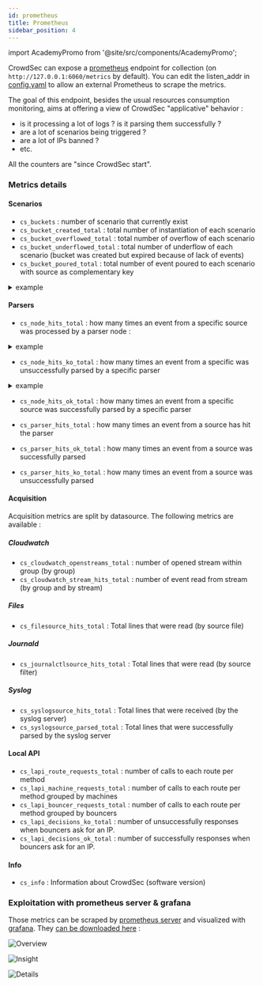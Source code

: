 ```yaml
---
id: prometheus
title: Prometheus
sidebar_position: 4
---
```


import AcademyPromo from '@site/src/components/AcademyPromo';

CrowdSec can expose a [prometheus](https://github.com/prometheus/client_golang) endpoint for collection (on `http://127.0.0.1:6060/metrics` by default). You can edit the listen_addr in [config.yaml](/configuration/crowdsec_configuration.md#prometheus) to allow an external Prometheus to scrape the metrics.

The goal of this endpoint, besides the usual resources consumption monitoring, aims at offering a view of CrowdSec "applicative" behavior :

 - is it processing a lot of logs ? is it parsing them successfully ?
 - are a lot of scenarios being triggered ?
 - are a lot of IPs banned ?
 - etc.

All the counters are "since CrowdSec start".

### Metrics details

#### Scenarios

 - `cs_buckets` : number of scenario that currently exist
 - `cs_bucket_created_total` : total number of instantiation of each scenario 
 - `cs_bucket_overflowed_total` : total number of overflow of each scenario
 - `cs_bucket_underflowed_total` : total number of underflow of each scenario (bucket was created but expired because of lack of events)
 - `cs_bucket_poured_total` : total number of event poured to each scenario with source as complementary key 

<details>
  <summary>example</summary>


```
#2030 lines from `/var/log/nginx/access.log` were poured to `crowdsecurity/http-scan-uniques_404` scenario
cs_bucket_poured_total{name="crowdsecurity/http-scan-uniques_404",source="/var/log/nginx/access.log"} 2030
```

</details>


#### Parsers
 - `cs_node_hits_total` : how many times an event from a specific source was processed by a parser node :


<details>
  <summary>example</summary>


```
# 235 lines from `auth.log` were processed by the `crowdsecurity/dateparse-enrich` parser
cs_node_hits_total{name="crowdsecurity/dateparse-enrich",source="/var/log/auth.log"} 235
```

</details>

 - `cs_node_hits_ko_total` : how many times an event from a specific was unsuccessfully parsed by a specific parser

<details>
  <summary>example</summary>


```
# 2112 lines from `error.log` failed to be parsed by `crowdsecurity/http-logs`
cs_node_hits_ko_total{name="crowdsecurity/http-logs",source="/var/log/nginx/error.log"} 2112
```

</details>

 - `cs_node_hits_ok_total` : how many times an event from a specific source was successfully parsed by a specific parser

 - `cs_parser_hits_total` : how many times an event from a source has hit the parser
 - `cs_parser_hits_ok_total` : how many times an event from a source was successfully parsed
 - `cs_parser_hits_ko_total` : how many times an event from a source was unsuccessfully parsed


#### Acquisition

Acquisition metrics are split by datasource. The following metrics are available :

##### Cloudwatch

 - `cs_cloudwatch_openstreams_total` : number of opened stream within group (by group)
 - `cs_cloudwatch_stream_hits_total` : number of event read from stream (by group and by stream)

##### Files

 - `cs_filesource_hits_total` : Total lines that were read (by source file)
  
##### Journald

 - `cs_journalctlsource_hits_total` : Total lines that were read (by source filter)

##### Syslog

 - `cs_syslogsource_hits_total` : Total lines that were received (by the syslog server)
 - `cs_syslogsource_parsed_total` : Total lines that were successfully parsed by the syslog server

#### Local API

 - `cs_lapi_route_requests_total` : number of calls to each route per method
 - `cs_lapi_machine_requests_total` : number of calls to each route per method grouped by machines
 - `cs_lapi_bouncer_requests_total` : number of calls to each route per method grouped by bouncers
 - `cs_lapi_decisions_ko_total` : number of unsuccessfully responses when bouncers ask for an IP.
 - `cs_lapi_decisions_ok_total` : number of successfully responses when bouncers ask for an IP.

#### Info

 - `cs_info` : Information about CrowdSec (software version)

<AcademyPromo
  image="monitoring_crowdsec.svg"
  description="Watch a short series of videos on how to observe and monitor CrowdSec."
  title="More ways to learn"
  course="monitoring-crowdsec"
  utm="?utm_source=docs&utm_medium=banner&utm_campaign=prometheus-page&utm_id=academydocs"
/>

### Exploitation with prometheus server & grafana

Those metrics can be scraped by [prometheus server](https://prometheus.io/docs/introduction/overview/#architecture) and visualized with [grafana](https://grafana.com/). They [can be downloaded here](https://github.com/crowdsecurity/grafana-dashboards) :

![Overview](/img/grafana_overview.png)

![Insight](/img/grafana_insight.png)

![Details](/img/grafana_details.png)
